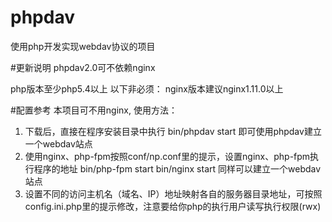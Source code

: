 # phpdav
使用php开发实现webdav协议的项目

#更新说明
phpdav2.0可不依赖nginx

php版本至少php5.4以上
以下非必须：
nginx版本建议nginx1.11.0以上

#配置参考
本项目可不用nginx, 使用方法：
1. 下载后，直接在程序安装目录中执行
    bin/phpdav start
    即可使用phpdav建立一个webdav站点
2. 使用nginx、php-fpm按照conf/np.conf里的提示，设置nginx、php-fpm执行程序的地址
    bin/php-fpm start
    bin/nginx start
    同样可以建立一个webdav站点
3. 设置不同的访问主机名（域名、IP）地址映射各自的服务器目录地址，可按照config.ini.php里的提示修改，注意要给你php的执行用户读写执行权限(rwx)